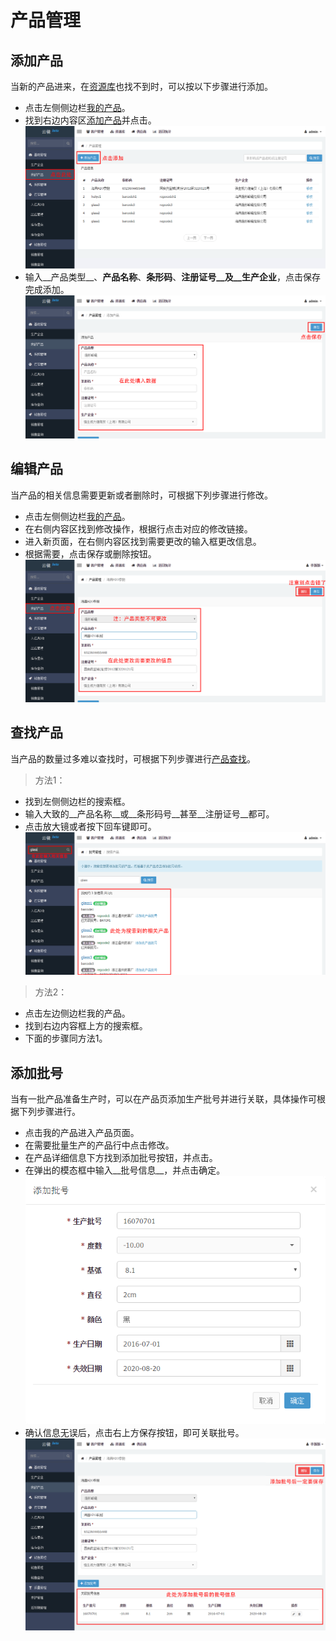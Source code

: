 # 产品管理

## 添加产品
当新的产品进来，在[资源库](/extend/libproduct.html)也找不到时，可以按以下步骤进行添加。

- 点击左侧侧边栏[我的产品](https://58ee.top/product)。
- 找到右边内容区[添加产品](https://58ee.top/product/new)并点击。
  ![添加产品信息](images/添加产品信息.png)
- 输入__产品类型__、__产品名称__、__条形码__、__注册证号__及__生产企业__，点击保存完成添加。
  ![添加产品信息0](images/添加产品信息0.png)

## 编辑产品
当产品的相关信息需要更新或者删除时，可根据下列步骤进行修改。

- 点击左侧侧边栏[我的产品](https://58ee.top/product)。
- 在右侧内容区找到修改操作，根据行点击对应的修改链接。
- 进入新页面，在右侧内容区找到需要更改的输入框更改信息。
- 根据需要，点击保存或删除按钮。
  ![修改产品信息](images/修改产品信息.png)

## 查找产品
当产品的数量过多难以查找时，可根据下列步骤进行[产品查找](https://58ee.top/batch/search)。
> 方法1：

- 找到左侧侧边栏的搜索框。
- 输入大致的__产品名称__或__条形码号__甚至__注册证号__都可。
- 点击放大镜或者按下回车键即可。
  ![查找产品信息](images/查找产品信息.png)

> 方法2：

- 点击左边侧边栏我的产品。
- 找到右边内容框上方的搜索框。
- 下面的步骤同方法1。

## 添加批号
当有一批产品准备生产时，可以在产品页添加生产批号并进行关联，具体操作可根据下列步骤进行。

- 点击我的产品进入产品页面。
- 在需要批量生产的产品行中点击修改。
- 在产品详细信息下方找到添加批号按钮，并点击。
- 在弹出的模态框中输入__批号信息__，并点击确定。
  ![添加批号](images/添加批号.png)
- 确认信息无误后，点击右上方保存按钮，即可关联批号。
  ![添加批号0](images/添加批号0.png)

